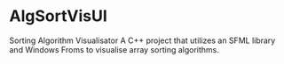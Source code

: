 # AlgSortVisUI
 Sorting Algorithm Visualisator 
A C++ project that utilizes an SFML library and Windows Froms to visualise array sorting algorithms. 
